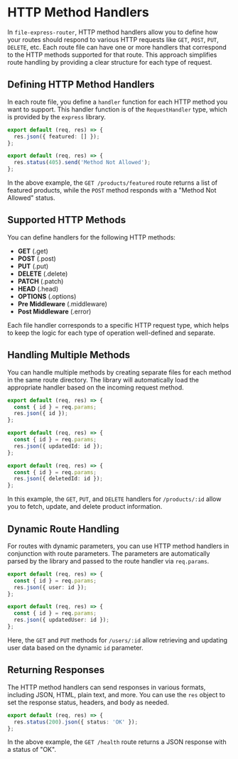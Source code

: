 # HTTP Method Handlers

In `file-express-router`, HTTP method handlers allow you to define how your routes should respond to various HTTP requests like `GET`, `POST`, `PUT`, `DELETE`, etc. Each route file can have one or more handlers that correspond to the HTTP methods supported for that route. This approach simplifies route handling by providing a clear structure for each type of request.

## Defining HTTP Method Handlers

In each route file, you define a `handler` function for each HTTP method you want to support. This handler function is of the `RequestHandler` type, which is provided by the `express` library.

```ts title="routes/products/featured.get.ts"
export default (req, res) => {
  res.json({ featured: [] });
};
```

```ts title="routes/products/featured.post.ts"
export default (req, res) => {
  res.status(405).send('Method Not Allowed');
};
```

In the above example, the `GET /products/featured` route returns a list of featured products, while the `POST` method responds with a "Method Not Allowed" status.

## Supported HTTP Methods

You can define handlers for the following HTTP methods:

- **GET** (.get)
- **POST** (.post)
- **PUT** (.put)
- **DELETE** (.delete)
- **PATCH** (.patch)
- **HEAD** (.head)
- **OPTIONS** (.options)
- **Pre Middleware** (.middleware)
- **Post Middleware** (.error)

Each file handler corresponds to a specific HTTP request type, which helps to keep the logic for each type of operation well-defined and separate.

## Handling Multiple Methods

You can handle multiple methods by creating separate files for each method in the same route directory. The library will automatically load the appropriate handler based on the incoming request method.

```ts title="routes/products/[id].get.ts"
export default (req, res) => {
  const { id } = req.params;
  res.json({ id });
};
```

```ts title="routes/products/[id].put.ts"
export default (req, res) => {
  const { id } = req.params;
  res.json({ updatedId: id });
};
```

```ts title="routes/products/[id].delete.ts"
export default (req, res) => {
  const { id } = req.params;
  res.json({ deletedId: id });
};
```

In this example, the `GET`, `PUT`, and `DELETE` handlers for `/products/:id` allow you to fetch, update, and delete product information.

## Dynamic Route Handling

For routes with dynamic parameters, you can use HTTP method handlers in conjunction with route parameters. The parameters are automatically parsed by the library and passed to the route handler via `req.params`.

```ts title="routes/users/[id].get.ts"
export default (req, res) => {
  const { id } = req.params;
  res.json({ user: id });
};
```

```ts title="routes/users/[id].put.ts"
export default (req, res) => {
  const { id } = req.params;
  res.json({ updatedUser: id });
};
```

Here, the `GET` and `PUT` methods for `/users/:id` allow retrieving and updating user data based on the dynamic `id` parameter.

## Returning Responses

The HTTP method handlers can send responses in various formats, including JSON, HTML, plain text, and more. You can use the `res` object to set the response status, headers, and body as needed.

```ts title="routes/health.get.ts"
export default (req, res) => {
  res.status(200).json({ status: 'OK' });
};
```

In the above example, the `GET /health` route returns a JSON response with a status of "OK".

